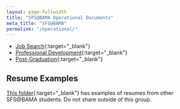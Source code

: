 ```yaml
---
layout: page-fullwidth
title: "SFS@BAMA Operational Documents"
meta_title: "SFS@BAMA"
permalink: "/operational/"
---
```


- [Job Search](https://alabama.app.box.com/file/1279649414369){:target="_blank"}
- [Professional Development](https://alabama.app.box.com/file/1279649673403){:target="_blank"}
- [Post-Graduation](https://alabama.app.box.com/file/1279652356027){:target="_blank"}

## Resume Examples
[This folder](https://alabama.app.box.com/folder/219834025670){:target="_blank"} has examples of resumes from other SFS@BAMA students. Do not share outside of this group.
